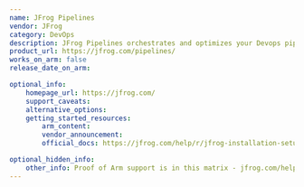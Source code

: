 ```yaml
---
name: JFrog Pipelines
vendor: JFrog
category: DevOps
description: JFrog Pipelines orchestrates and optimizes your Devops pipeline, including building, testing, and deploying software. It integrates well with other JFrog products.
product_url: https://jfrog.com/pipelines/
works_on_arm: false
release_date_on_arm: 

optional_info:
    homepage_url: https://jfrog.com/
    support_caveats:
    alternative_options:
    getting_started_resources:
        arm_content: 
        vendor_announcement: 
        official_docs: https://jfrog.com/help/r/jfrog-installation-setup-documentation/requirements-matrix

optional_hidden_info:
    other_info: Proof of Arm support is in this matrix - jfrog.com/help/r/jfrog-installation-setup-documentation/requirements-matrix.
---
```


